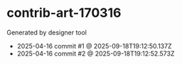 # contrib-art-170316
Generated by designer tool
- 2025-04-16 commit #1 @ 2025-09-18T19:12:50.137Z
- 2025-04-16 commit #2 @ 2025-09-18T19:12:52.573Z
